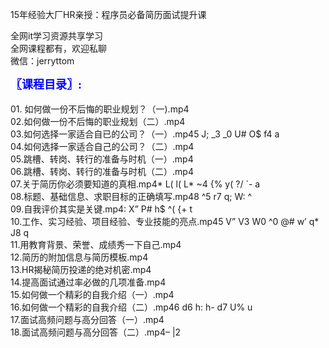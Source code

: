 15年经验大厂HR亲授：程序员必备简历面试提升课

全网it学习资源共享学习<br>全网课程都有，欢迎私聊<br>微信：jerryttom<br>

<span style="font-size: large;"><span style="font-family: Tahoma;"><span style="color: #0000ff;"><strong>〖课程目录〗:</strong></span></span></span><br> <span style="font-family: &amp;quot;"><br> </span><span style="font-family: &amp;quot;">01. 如何做一份不后悔的职业规划？（一).mp4</span><br> <span style="font-family: &amp;quot;">02.如何做一份不后悔的职业规划（二）.mp4</span><br> <span style="font-family: &amp;quot;">03.如何选择一家适合自已的公司？（一）.mp4</span><span style="font-family: &amp;quot;">5 J; _3 _0 U# O$ f4 a</span><br> <span style="font-family: &amp;quot;">04.如何选择一家适合自己的公司？（二）.mp4</span><br> <span style="font-family: &amp;quot;">05.跳槽、转岗、转行的准备与时机（一）.mp4</span><br> <span style="font-family: &amp;quot;">06.跳槽、转岗、转行的准备与时机（二）.mp4</span><br> <span style="font-family: &amp;quot;">07.关于简历你必须要知道的真相.mp4</span><span style="font-family: &amp;quot;">* L( l( L* ~4 {% y( ?/ `- a</span><br> <span style="font-family: &amp;quot;">08.标题、基础信息、求职目标的正确填写.mp4</span><span style="font-family: &amp;quot;">8 ^5 r7 q; W: ^</span><br> <span style="font-family: &amp;quot;">09.自我评价其实是关键.mp4</span><span style="font-family: &amp;quot;">: X” P# h$ ^( {+ t</span><br> <span style="font-family: &amp;quot;">10.工作、实习经验、项目经验、专业技能的亮点.mp4</span><span style="font-family: &amp;quot;">5 V” V3 W0 ^0 @# w’ q* J8 q</span><br> <span style="font-family: &amp;quot;">11.用教育背景、荣誉、成绩秀一下自己.mp4</span><br> <span style="font-family: &amp;quot;">12.简历的附加信息与简历模板.mp4</span><br> <span style="font-family: &amp;quot;">13.HR揭秘简历投递的绝对机密.mp4</span><br> <span style="font-family: &amp;quot;">14.提高面试通过率必做的几项准备.mp4</span><br> <span style="font-family: &amp;quot;">15.如何做一个精彩的自我介绍（一）.mp4</span><br> <span style="font-family: &amp;quot;">16.如何做一个精彩的自我介绍（二）.mp4</span><span style="font-family: &amp;quot;">6 d6 h: h- d7 U% u</span><br> <span style="font-family: &amp;quot;">17.面试高频问题与高分回答（一）.mp4</span><br> <span style="font-family: &amp;quot;">18.面试高频问题与高分回答（二）.mp4</span><span style="font-family: &amp;quot;">– |2</span><span style="font-family: &amp;quot;">&nbsp; &nbsp;</span>